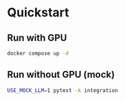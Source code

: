 # Quickstart

## Run with GPU
```bash
docker compose up -d
```

## Run without GPU (mock)
```bash
USE_MOCK_LLM=1 pytest -k integration
```
